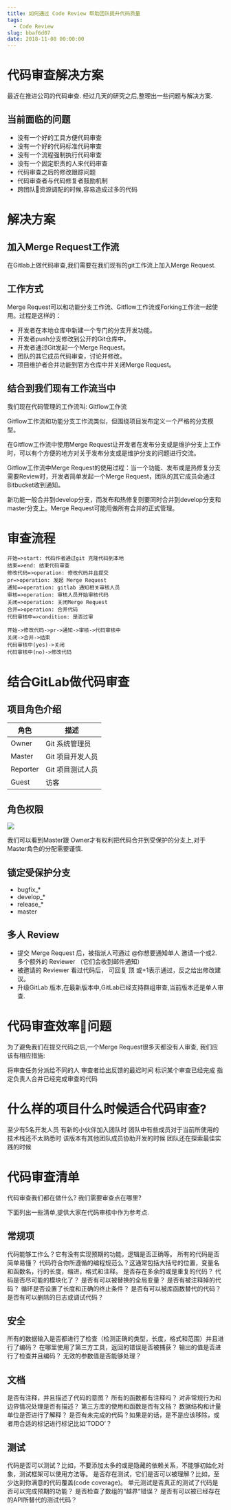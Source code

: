 ```yaml
---
title: 如何通过 Code Review 帮助团队提升代码质量
tags:
  - Code Review
slug: bbaf6d07
date: 2018-11-08 00:00:00
---
```

# 代码审查解决方案
最近在推进公司的代码审查.
经过几天的研究之后,整理出一些问题与解决方案.

## 当前面临的问题

* 没有一个好的工具方便代码审查
* 没有一个好的代码标准代码审查
* 没有一个流程强制执行代码审查
* 没有一个固定职责的人来代码审查
* 代码审查之后的修改跟踪问题
* 代码审查者与代码修复者鼓励机制
* 跨团队资源调配的时候,容易造成过多的代码

# 解决方案

## 加入Merge Request工作流
在Gitlab上做代码审查,我们需要在我们现有的git工作流上加入Merge Request.

## 工作方式

Merge Request可以和功能分支工作流、Gitflow工作流或Forking工作流一起使用。过程是这样的：

- 开发者在本地仓库中新建一个专门的分支开发功能。
- 开发者push分支修改到公开的Git仓库中。
- 开发者通过Git发起一个Merge Request。
- 团队的其它成员代码审查，讨论并修改。
- 项目维护者合并功能到官方仓库中并关闭Merge Request。


## 结合到我们现有工作流当中
我们现在代码管理的工作流叫: Gitflow工作流

Gitflow工作流和功能分支工作流类似，但围绕项目发布定义一个严格的分支模型。

在Gitflow工作流中使用Merge Request让开发者在发布分支或是维护分支上工作时，可以有个方便的地方对关于发布分支或是维护分支的问题进行交流。

Gitflow工作流中Merge Request的使用过程：当一个功能、发布或是热修复分支需要Review时，开发者简单发起一个Merge Request，团队的其它成员会通过Bitbucket收到通知。

新功能一般合并到develop分支，而发布和热修复则要同时合并到develop分支和master分支上。Merge Request可能用做所有合并的正式管理。



# 审查流程
```flow
开始=>start: 代码作者通过git 克隆代码到本地
结束=>end: 结束代码审查
修改代码=>operation: 修改代码并且提交
pr=>operation: 发起 Merge Request
通知=>operation: gitlab 通知相关审核人员
审核=>operation: 审核人员开始审核代码
关闭=>operation: 关闭Merge Request
合并=>operation: 合并代码
代码审核中=>condition: 是否过审

开始->修改代码->pr->通知->审核->代码审核中
关闭->合并->结束
代码审核中(yes)->关闭
代码审核中(no)->修改代码
```


# 结合GitLab做代码审查

## 项目角色介绍

| 角色 | 描述 |
| ------ | ------ | 
| Owner | Git 系统管理员 |
| Master | Git 项目开发人员 |
| Reporter | Git 项目测试人员 |
| Guest | 访客 |



## 角色权限

![](https://img-blog.csdn.net/20171124111537924?watermark/2/text/aHR0cDovL2Jsb2cuY3Nkbi5uZXQvbWFzdGVyX3lhbw==/font/5a6L5L2T/fontsize/400/fill/I0JBQkFCMA==/dissolve/70/gravity/Center)

我们可以看到Master跟 Owner才有权利把代码合并到受保护的分支上,对于Master角色的分配需要谨慎.

## 锁定受保护分支

- bugfix_*
- develop_*
- release_*
- master

## 多人 Review
- 提交 Merge Request 后，被指派人可通过 @你想要通知单人 邀请一个或2. 多个额外的 Reviewer （它们会收到邮件通知）
- 被邀请的 Reviewer 看过代码后， 可回复 顶 或+1表示通过，反之给出修改建议。
- 升级GitLab 版本,在最新版本中,GitLab已经支持群组审查,当前版本还是单人审查.


# 代码审查效率问题
为了避免我们在提交代码之后,一个Merge Request很多天都没有人审查,
我们应该有相应措施:

将审查任务分派给不同的人
审查者给出反馈的最迟时间
标识某个审查已经完成
指定负责人合并已经完成审查的代码


# 什么样的项目什么时候适合代码审查?
至少有5名开发人员
有新的小伙伴加入团队时
团队中有些成员对于当前所使用的技术栈还不太熟悉时
该版本有其他团队成员协助开发的时候
团队还在探索最佳实践的时候


# 代码审查清单
代码审查我们都在做什么?
我们需要审查点在哪里?

下面列出一些清单,提供大家在代码审核中作为参考点.

## 常规项
代码能够工作么？它有没有实现预期的功能，逻辑是否正确等。
所有的代码是否简单易懂？
代码符合你所遵循的编程规范么？这通常包括大括号的位置，变量名和函数名，行的长度，缩进，格式和注释。
是否存在多余的或是重复的代码？
代码是否尽可能的模块化了？
是否有可以被替换的全局变量？
是否有被注释掉的代码？
循环是否设置了长度和正确的终止条件？
是否有可以被库函数替代的代码？
是否有可以删除的日志或调试代码？

## 安全
所有的数据输入是否都进行了检查（检测正确的类型，长度，格式和范围）并且进行了编码？
在哪里使用了第三方工具，返回的错误是否被捕获？
输出的值是否进行了检查并且编码？
无效的参数值是否能够处理？

## 文档
是否有注释，并且描述了代码的意图？
所有的函数都有注释吗？
对非常规行为和边界情况处理是否有描述？
第三方库的使用和函数是否有文档？
数据结构和计量单位是否进行了解释？
是否有未完成的代码？如果是的话，是不是应该移除，或者用合适的标记进行标记比如‘TODO’？

## 测试
代码是否可以测试？比如，不要添加太多的或是隐藏的依赖关系，不能够初始化对象，测试框架可以使用方法等。
是否存在测试，它们是否可以被理解？比如，至少达到你满意的代码覆盖(code coverage)。
单元测试是否真正的测试了代码是否可以完成预期的功能？
是否检查了数组的“越界“错误？
是否有可以被已经存在的API所替代的测试代码？